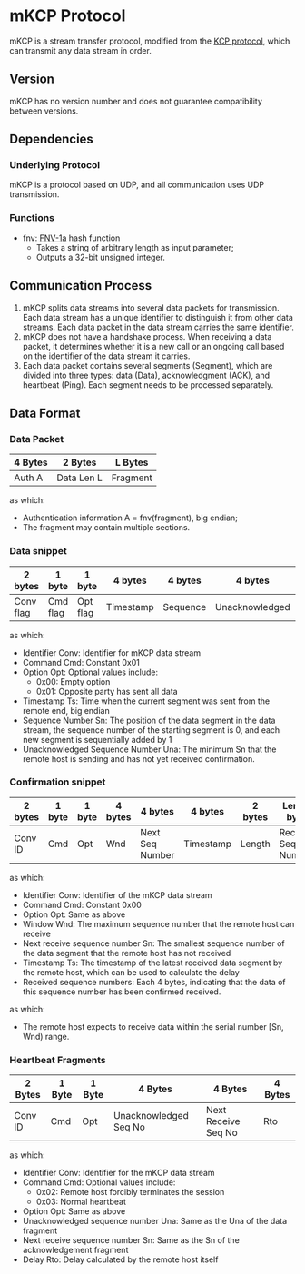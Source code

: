 # mKCP Protocol

mKCP is a stream transfer protocol, modified from the [KCP protocol](https://github.com/skywind3000/kcp), which can transmit any data stream in order.

## Version

mKCP has no version number and does not guarantee compatibility between versions.

## Dependencies

### Underlying Protocol

mKCP is a protocol based on UDP, and all communication uses UDP transmission.

### Functions

- fnv: [FNV-1a](https://en.wikipedia.org/wiki/Fowler%E2%80%93Noll%E2%80%93Vo_hash_function) hash function
  - Takes a string of arbitrary length as input parameter;
  - Outputs a 32-bit unsigned integer.

## Communication Process

1. mKCP splits data streams into several data packets for transmission. Each data stream has a unique identifier to distinguish it from other data streams. Each data packet in the data stream carries the same identifier.
2. mKCP does not have a handshake process. When receiving a data packet, it determines whether it is a new call or an ongoing call based on the identifier of the data stream it carries.
3. Each data packet contains several segments (Segment), which are divided into three types: data (Data), acknowledgment (ACK), and heartbeat (Ping). Each segment needs to be processed separately.

## Data Format

### Data Packet

| 4 Bytes | 2 Bytes    | L Bytes  |
| ------- | ---------- | -------- |
| Auth A  | Data Len L | Fragment |

as which:

- Authentication information A = fnv(fragment), big endian;
- The fragment may contain multiple sections.

### Data snippet

| 2 bytes   | 1 byte   | 1 byte   | 4 bytes   | 4 bytes  | 4 bytes        | 2 bytes  | Len bytes |
| --------- | -------- | -------- | --------- | -------- | -------------- | -------- | --------- |
| Conv flag | Cmd flag | Opt flag | Timestamp | Sequence | Unacknowledged | Len flag | Data      |

as which:

- Identifier Conv: Identifier for mKCP data stream
- Command Cmd: Constant 0x01
- Option Opt: Optional values include:
  - 0x00: Empty option
  - 0x01: Opposite party has sent all data
- Timestamp Ts: Time when the current segment was sent from the remote end, big endian
- Sequence Number Sn: The position of the data segment in the data stream, the sequence number of the starting segment is 0, and each new segment is sequentially added by 1
- Unacknowledged Sequence Number Una: The minimum Sn that the remote host is sending and has not yet received confirmation.

### Confirmation snippet

| 2 bytes | 1 byte | 1 byte | 4 bytes | 4 bytes         | 4 bytes   | 2 bytes | Len \* 4 bytes      |
| ------- | ------ | ------ | ------- | --------------- | --------- | ------- | ------------------- |
| Conv ID | Cmd    | Opt    | Wnd     | Next Seq Number | Timestamp | Length  | Received Seq Number |

as which:

- Identifier Conv: Identifier of the mKCP data stream
- Command Cmd: Constant 0x00
- Option Opt: Same as above
- Window Wnd: The maximum sequence number that the remote host can receive
- Next receive sequence number Sn: The smallest sequence number of the data segment that the remote host has not received
- Timestamp Ts: The timestamp of the latest received data segment by the remote host, which can be used to calculate the delay
- Received sequence numbers: Each 4 bytes, indicating that the data of this sequence number has been confirmed received.

as which:

- The remote host expects to receive data within the serial number [Sn, Wnd) range.

### Heartbeat Fragments

| 2 Bytes | 1 Byte | 1 Byte | 4 Bytes               | 4 Bytes             | 4 Bytes |
| ------- | ------ | ------ | --------------------- | ------------------- | ------- |
| Conv ID | Cmd    | Opt    | Unacknowledged Seq No | Next Receive Seq No | Rto     |

as which:

- Identifier Conv: Identifier for the mKCP data stream
- Command Cmd: Optional values include:
  - 0x02: Remote host forcibly terminates the session
  - 0x03: Normal heartbeat
- Option Opt: Same as above
- Unacknowledged sequence number Una: Same as the Una of the data fragment
- Next receive sequence number Sn: Same as the Sn of the acknowledgement fragment
- Delay Rto: Delay calculated by the remote host itself
